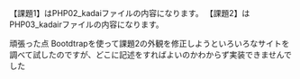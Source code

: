 【課題1】はPHP02_kadaiファイルの内容になります。
【課題2】はPHP03_kadairファイルの内容になります。

頑張った点
Bootdtrapを使って課題2の外観を修正しようといろいろなサイトを調べて試したのですが、どこに記述をすればよいのかわからず実装できませんでした
